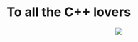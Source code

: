 <h1> To all the C++ lovers</h1>
<div align="center">
<img src="https://media1.giphy.com/media/l4Ki2obCyAQS5WhFe/giphy.gif?cid=ecf05e47w7vy9qa59hzpl9hwdihyxflzcfijahdklckco99i&rid=giphy.gif&ct=g">
</div>
<a rel="me" href="https://social.linux.pizza/@paulfrische" style="display: none;">Mastodon</a>
